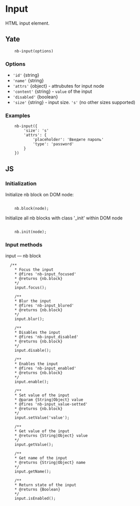 # Input

HTML input element.

## Yate

```
    nb-input(options)
```

### Options

* `'id'` {string}
* `'name'` {string}
* `'attrs'` {object} - attrubutes for input node
* `'content'` {string} - `value` of the input
* `'disabled'` {boolean}
* `'size'` {string}  - input size. `'s'` (no other sizes supported)

### Examples

```
    nb-input({
        'size': 's'
        'attrs': {
            'placeholder': 'Введите пароль'
            'type': 'password'
        }
    })
```


## JS

### Initialization

Initialize nb block on DOM node:

```

    nb.block(node);

```

Initialize all nb blocks with class '_init' within DOM node

```

    nb.init(node);

```
### Input methods


input — nb block

```
  /**
    * Focus the input
    * @fires 'nb-input_focused'
    * @returns {nb.block}
    */
    input.focus();

    /**
    * Blur the input
    * @fires 'nb-input_blured'
    * @returns {nb.block}
    */
    input.blur();

    /**
    * Disables the input
    * @fires 'nb-input_disabled'
    * @returns {nb.block}
    */
    input.disable();

    /**
    * Enables the input
    * @fires 'nb-input_enabled'
    * @returns {nb.block}
    */
    input.enable();

    /**
    * Set value of the input
    * @param {String|Object} value
    * @fires 'nb-input_value-setted'
    * @returns {nb.block}
    */
    input.setValue('value');

    /**
    * Get value of the input
    * @returns {String|Object} value
    */
    input.getValue();

    /**
    * Get name of the input
    * @returns {String|Object} name
    */
    input.getName();

    /**
    * Return state of the input
    * @returns {Boolean}
    */
    input.isEnabled();

```